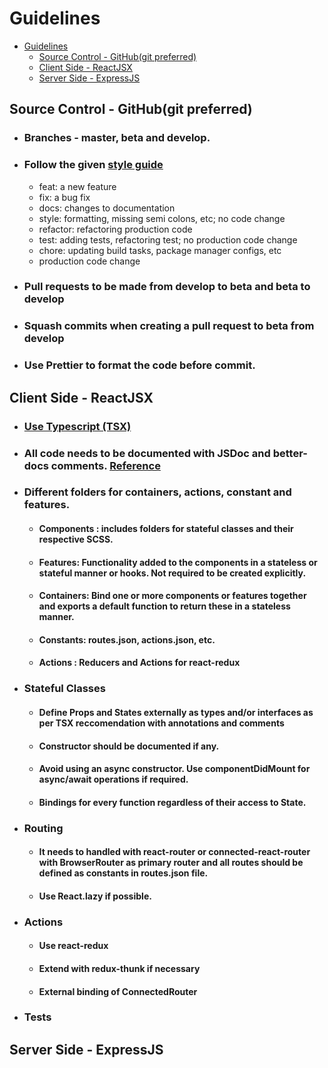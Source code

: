 # Guidelines

- [Guidelines](#guidelines)
  - [Source Control - GitHub(git preferred)](#source-control---githubgit-preferred)
  - [Client Side - ReactJSX](#client-side---reactjsx)
  - [Server Side - ExpressJS](#server-side---expressjs)

## Source Control - GitHub(git preferred)

-   ### Branches - master, beta and develop.
-   ### Follow the given [style guide](https://udacity.github.io/git-styleguide/)
    -   feat: a new feature
    -   fix: a bug fix
    -   docs: changes to documentation
    -   style: formatting, missing semi colons, etc; no code change
    -   refactor: refactoring production code
    -   test: adding tests, refactoring test; no production code change
    -   chore: updating build tasks, package manager configs, etc
    -   production code change
-   ### Pull requests to be made from develop to beta and beta to develop
-   ### Squash commits when creating a pull request to beta from develop
-   ### Use Prettier to format the code before commit.
<!-- To Do: Establish pre-commit hooks  -->

## Client Side - ReactJSX

-   ### [Use Typescript (TSX)](https://www.typescriptlang.org/docs/handbook/react.html)

-   ### All code needs to be documented with JSDoc and better-docs comments. [Reference](https://gist.github.com/aniketbiprojit/faae9a4113786c37025ba934d45be1ca)

-   ### Different folders for containers, actions, constant and features.

    -   #### Components : includes folders for stateful classes and their respective SCSS.
    -   #### Features: Functionality added to the components in a stateless or stateful manner or hooks. Not required to be created explicitly.
    -   #### Containers: Bind one or more components or features together and exports a default function to return these in a stateless manner.
    -   #### Constants: routes.json, actions.json, etc.
    -   #### Actions : Reducers and Actions for react-redux

-   ### Stateful Classes

    -   #### Define Props and States externally as types and/or interfaces as per TSX reccomendation with annotations and comments
    -   #### Constructor should be documented if any.
    -   #### Avoid using an async constructor. Use componentDidMount for async/await operations if required.
    -   #### Bindings for every function regardless of their access to State.

-   ### Routing

    -   #### It needs to handled with react-router or connected-react-router with BrowserRouter as primary router and all routes should be defined as constants in routes.json file.
    -   #### Use React.lazy if possible.

*   ### Actions

    -   #### Use react-redux
    -   #### Extend with redux-thunk if necessary
    -   #### External binding of ConnectedRouter

*   ### Tests
<!-- TODO -->

## Server Side - ExpressJS
